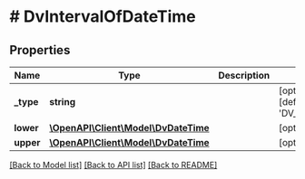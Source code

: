 # # DvIntervalOfDateTime

## Properties

Name | Type | Description | Notes
------------ | ------------- | ------------- | -------------
**_type** | **string** |  | [optional] [default to 'DV_INTERVAL']
**lower** | [**\OpenAPI\Client\Model\DvDateTime**](DvDateTime.md) |  | [optional]
**upper** | [**\OpenAPI\Client\Model\DvDateTime**](DvDateTime.md) |  | [optional]

[[Back to Model list]](../../README.md#models) [[Back to API list]](../../README.md#endpoints) [[Back to README]](../../README.md)
